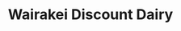 ---
title: "Wairakei Discount Dairy"
url: /christchurch/wairakei-discount-dairy/
shop: Lebensmittel
---